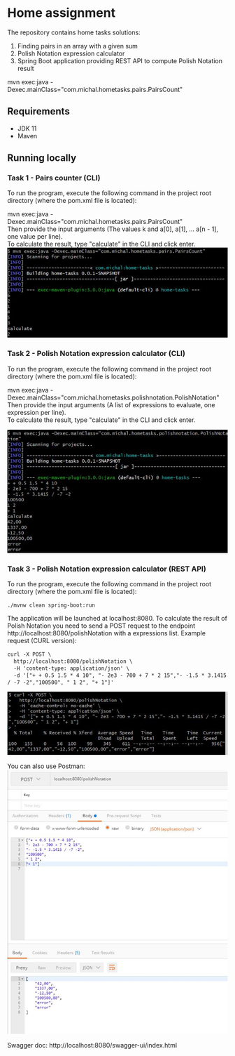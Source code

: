 

# Home assignment

The repository contains home tasks solutions:
1. Finding pairs in an array with a given sum
2. Polish Notation expression calculator
3. Spring Boot application providing REST API to compute Polish Notation result


mvn exec:java -Dexec.mainClass="com.michal.hometasks.pairs.PairsCount"

## Requirements
* JDK 11
* Maven

## Running locally
### Task 1 - Pairs counter (CLI)
To run the program, execute the following command in the project root directory (where the pom.xml file is located):

mvn exec:java -Dexec.mainClass="com.michal.hometasks.pairs.PairsCount"  
Then provide the input arguments (The values k and a[0], a[1], ... a[n - 1], one value per line).  
To calculate the result, type "calculate" in the CLI and click enter.  
![CLI](img/mvn-exec.JPG)

### Task 2 - Polish Notation expression calculator (CLI)

To run the program, execute the following command in the project root directory (where the pom.xml file is located):

mvn exec:java -Dexec.mainClass="com.michal.hometasks.polishnotation.PolishNotation"  
Then provide the input arguments (A list of expressions to evaluate, one expression per line).  
To calculate the result, type "calculate" in the CLI and click enter.

![CLI](img/mvn-exec-polish.JPG)

### Task 3 - Polish Notation expression calculator (REST API)

To run the program, execute the following command in the project root directory (where the pom.xml file is located):


    ./mvnw clean spring-boot:run

The application will be launched at localhost:8080.  To calculate the result of Polish Notation you need to send a POST request to the endpoint http://localhost:8080/polishNotation with a expressions list.
Example request  (CURL version):

    curl -X POST \
      http://localhost:8080/polishNotation \
      -H 'content-type: application/json' \
      -d '["+ + 0.5 1.5 * 4 10", "- 2e3 - 700 + 7 * 2 15","- -1.5 * 3.1415 / -7 -2","100500", " 1 2", "+ 1"]'
![CLI](img/curl-rest.JPG)

You can also use Postman:
![CLI](img/postman.JPG)  

Swagger doc: http://localhost:8080/swagger-ui/index.html





